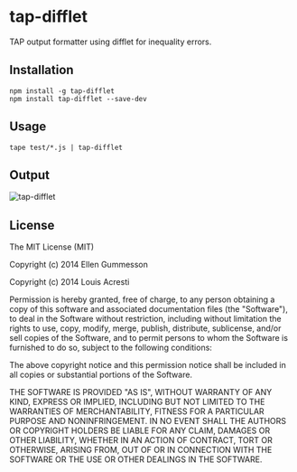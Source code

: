 # tap-difflet

TAP output formatter using difflet for inequality errors.

## Installation

~~~ text
npm install -g tap-difflet
npm install tap-difflet --save-dev
~~~

## Usage

~~~ text
tape test/*.js | tap-difflet
~~~

## Output

![tap-difflet](http://i.imgur.com/8uFAvXU.png)

## License

The MIT License (MIT)

Copyright (c) 2014 Ellen Gummesson

Copyright (c) 2014 Louis Acresti

Permission is hereby granted, free of charge, to any person obtaining a copy
of this software and associated documentation files (the "Software"), to deal
in the Software without restriction, including without limitation the rights
to use, copy, modify, merge, publish, distribute, sublicense, and/or sell
copies of the Software, and to permit persons to whom the Software is
furnished to do so, subject to the following conditions:

The above copyright notice and this permission notice shall be included in
all copies or substantial portions of the Software.

THE SOFTWARE IS PROVIDED "AS IS", WITHOUT WARRANTY OF ANY KIND, EXPRESS OR
IMPLIED, INCLUDING BUT NOT LIMITED TO THE WARRANTIES OF MERCHANTABILITY,
FITNESS FOR A PARTICULAR PURPOSE AND NONINFRINGEMENT. IN NO EVENT SHALL THE
AUTHORS OR COPYRIGHT HOLDERS BE LIABLE FOR ANY CLAIM, DAMAGES OR OTHER
LIABILITY, WHETHER IN AN ACTION OF CONTRACT, TORT OR OTHERWISE, ARISING FROM,
OUT OF OR IN CONNECTION WITH THE SOFTWARE OR THE USE OR OTHER DEALINGS IN
THE SOFTWARE.
